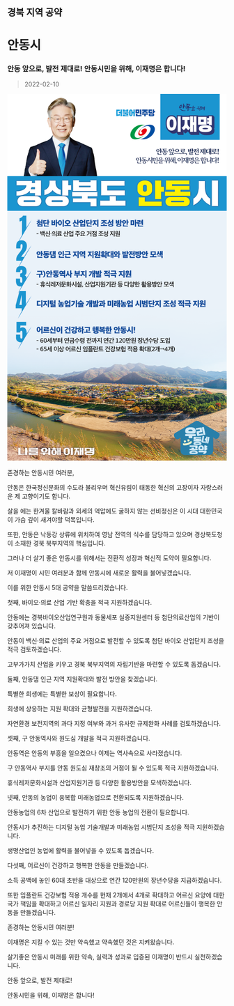 ## 경북 지역 공약

# 안동시

### 안동 앞으로, 발전 제대로! 안동시민을 위해, 이재명은 합니다!
> 2022-02-10

![안동시 지역공약](./005_015_011.png)

존경하는 안동시민 여러분,

 

안동은 한국정신문화의 수도라 불리우며 혁신유림이 태동한 혁신의 고장이자 자랑스러운 제 고향이기도 합니다. 

살을 에는 한겨울 칼바람과 외세의 억압에도 굴하지 않는 선비정신은 이 시대 대한민국이 가슴 깊이 새겨야할 덕목입니다.

 

또한, 안동은 낙동강 상류에 위치하여 영남 전역의 식수를 담당하고 있으며 경상북도청이 소재한 경북 북부지역의 핵심입니다.

 

그러나 더 살기 좋은 안동시를 위해서는 전환적 성장과 혁신적 도약이 필요합니다.

저 이재명이 시민 여러분과 함께 안동시에 새로운 활력을 불어넣겠습니다.

이를 위한 안동시 5대 공약을 말씀드리겠습니다.

 

 

첫째, 바이오·의료 산업 기반 확충을 적극 지원하겠습니다. 




안동에는 경북바이오산업연구원과 동물세포 실증지원센터 등 첨단의료산업의 기반이 갖추어져 있습니다. 

안동이 백신·의료 산업의 주요 거점으로 발전할 수 있도록 첨단 바이오 산업단지 조성을 적극 검토하겠습니다. 

고부가가치 산업을 키우고 경북 북부지역의 자립기반을 마련할 수 있도록 돕겠습니다.

 

둘째, 안동댐 인근 지역 지원확대와 발전 방안을 찾겠습니다.  




특별한 희생에는 특별한 보상이 필요합니다. 

희생에 상응하는 지원 확대와 균형발전을 지원하겠습니다.

자연환경 보전지역의 과다 지정 여부와 과거 유사한 규제완화 사례를 검토하겠습니다.

 

셋째, 구 안동역사와 원도심 개발을 적극 지원하겠습니다.  




안동역은 안동의 부흥을 일으켰으나 이제는 역사속으로 사라졌습니다.

구 안동역사 부지를 안동 원도심 재창조의 거점이 될 수 있도록 적극 지원하겠습니다. 

휴식레저문화시설과 산업지원기관 등 다양한 활용방안을 모색하겠습니다.  

 

넷째, 안동의 농업이 융복합 미래농업으로 전환되도록 지원하겠습니다.




안동농업의 6차 산업으로 발전하기 위한 안동 농업의 전환이 필요합니다. 

안동시가 추진하는 디지털 농업 기술개발과 미래농업 시범단지 조성을 적극 지원하겠습니다. 

생명산업인 농업에 활력을 불어넣을 수 있도록 돕겠습니다.

 

다섯째, 어르신이 건강하고 행복한 안동을 만들겠습니다. 




소득 공백에 놓인 60대 초반을 대상으로 연간 120만원의 장년수당을 지급하겠습니다.

또한 임플란트 건강보험 적용 개수를 현재 2개에서 4개로 확대하고 어르신 요양에 대한 국가 책임을 확대하고 어르신 일자리 지원과 경로당 지원 확대로 어르신들이 행복한 안동을 만들겠습니다.

 

 

존경하는 안동시민 여러분!




이재명은 지킬 수 있는 것만 약속했고 약속했던 것은 지켜왔습니다.

살기좋은 안동시 미래를 위한 약속, 실력과 성과로 입증된 이재명이 반드시 실천하겠습니다.

 

안동 앞으로, 발전 제대로!

안동시민을 위해, 이재명은 합니다!

						